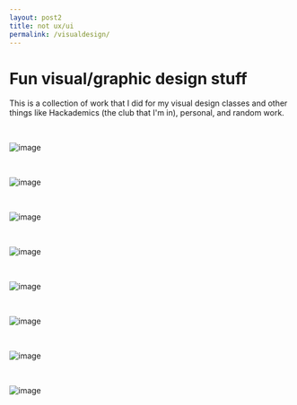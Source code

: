 ```yaml
---
layout: post2
title: not ux/ui
permalink: /visualdesign/
---
```


<h1>Fun visual/graphic design stuff</h1>

This is a collection of work that I did for my visual design classes and other things like Hackademics (the club that I'm in), personal, and random work.

<br>

![image](/images/posts/kitty.png)

<br>

![image](/images/posts/hackville1.png)

<br>

![image](/images/posts/hackville2.png)

<br>

![image](/images/posts/visual1.gif)

<br>

![image](/images/posts/visual2.gif)

<br>

![image](/images/posts/visual3.png)

<br>

![image](/images/posts/visual4.jpg)

<br>

![image](/images/posts/visual5.png)

<br>
